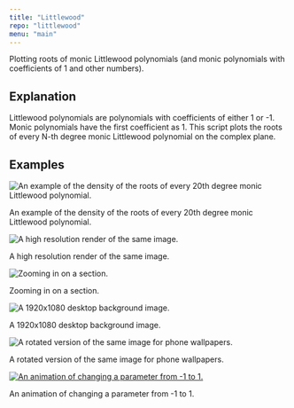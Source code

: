 ```yaml
---
title: "Littlewood"
repo: "littlewood"
menu: "main"
---
```


Plotting roots of monic Littlewood polynomials (and monic polynomials with coefficients of 1 and other numbers).

## Explanation

Littlewood polynomials are polynomials with coefficients of either 1 or -1.
Monic polynomials have the first coefficient as 1.
This script plots the roots of every N-th degree monic Littlewood polynomial on the complex plane.

## Examples

![An example of the density of the roots of every 20th degree monic Littlewood polynomial.](https://hasnep.github.io/images/littlewood/basic.png)

An example of the density of the roots of every 20th degree monic Littlewood polynomial.

![A high resolution render of the same image.](https://hasnep.github.io/images/littlewood/4krender.png)

A high resolution render of the same image.

![Zooming in on a section.](https://hasnep.github.io/images/littlewood/4krenderzoomed.png)

Zooming in on a section.

![A 1920x1080 desktop background image.](https://hasnep.github.io/images/littlewood/desktopbg.png)

A 1920x1080 desktop background image.

![A rotated version of the same image for phone wallpapers.](https://hasnep.github.io/images/littlewood/phonebg.png)

A rotated version of the same image for phone wallpapers.

[![An animation of changing a parameter from -1 to 1.](https://hasnep.github.io/images/littlewood/animated.gif)](https://hasnep.github.io/images/littlewood/animated.webm)

An animation of changing a parameter from -1 to 1.
